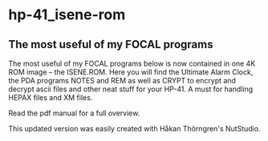# hp-41_isene-rom
## The most useful of my FOCAL programs

The most useful of my FOCAL programs below is now contained in one 4K ROM
image – the ISENE.ROM. Here you will find the Ultimate Alarm Clock, the
PDA programs NOTES and REM as well as CRYPT to encrypt and decrypt ascii
files and other neat stuff for your HP-41. A must for handling HEPAX files
and XM files.

Read the pdf manual for a full overview.

This updated version was easily created with Håkan Thörngren's NutStudio.

